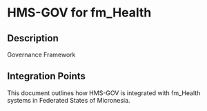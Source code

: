 # HMS-GOV for fm_Health

## Description

Governance Framework

## Integration Points

This document outlines how HMS-GOV is integrated with fm_Health systems in Federated States of Micronesia.
